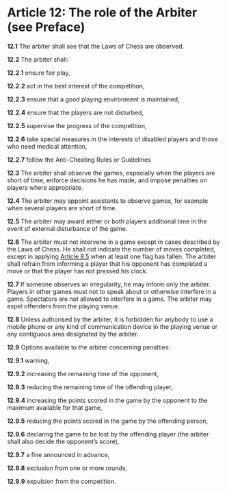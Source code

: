 # Article 12: The role of the Arbiter (see Preface)

**12.1** The arbiter shall see that the Laws of Chess are observed.

**12.2** The arbiter shall:

**12.2.1** ensure fair play,

**12.2.2** act in the best interest of the competition,

**12.2.3** ensure that a good playing environment is maintained,

**12.2.4** ensure that the players are not disturbed,

**12.2.5** supervise the progress of the competition,

**12.2.6** take special measures in the interests of disabled players and those who need medical attention,

**12.2.7** follow the Anti-Cheating Rules or Guidelines

**12.3** The arbiter shall observe the games, especially when the players are short of time, enforce decisions he has made, and impose penalties on players where appropriate.

**12.4** The arbiter may appoint assistants to observe games, for example when several players are short of time.

**12.5** The arbiter may award either or both players additional time in the event of external disturbance of the game.

**12.6** The arbiter must not intervene in a game except in cases described by the Laws of Chess. He shall not indicate the number of moves completed, except in applying [Article 8.5](./article8) when at least one flag has fallen. The arbiter shall refrain from informing a player that his opponent has completed a move or that the player has not pressed his clock.

**12.7** If someone observes an irregularity, he may inform only the arbiter. Players in other games must not to speak about or otherwise interfere in a game. Spectators are not allowed to interfere in a game. The arbiter may expel offenders from the playing venue.

**12.8** Unless authorised by the arbiter, it is forbidden for anybody to use a mobile phone or any kind of communication device in the playing venue or any contiguous area designated by the arbiter.

**12.9** Options available to the arbiter concerning penalties:

**12.9.1** warning,

**12.9.2** increasing the remaining time of the opponent,

**12.9.3** reducing the remaining time of the offending player,

**12.9.4** increasing the points scored in the game by the opponent to the maximum available for that game,

**12.9.5** reducing the points scored in the game by the offending person,

**12.9.6** declaring the game to be lost by the offending player (the arbiter shall also decide the opponent’s score),

**12.9.7** a fine announced in advance,

**12.9.8** exclusion from one or more rounds,

**12.9.9** expulsion from the competition.
